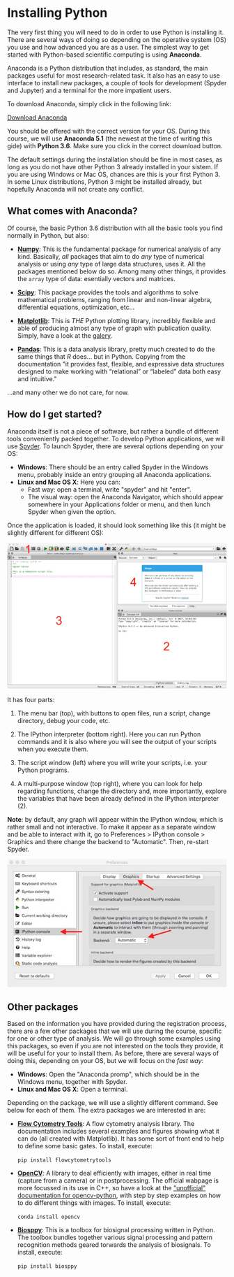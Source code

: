 # Installing Python

The very first thing you will need to do in order to use Python is installing it. There are several ways of doing so depending on the operative system (OS) you use and how advanced you are as a user. The simplest way to get started with Python-based scientific computing is using **Anaconda**. 

Anaconda is a Python distribution that includes, as standard, the main packages useful for most research-related task. It also has an easy to use interface to install new packages, a couple of tools for development (Spyder and Jupyter) and a terminal for the more impatient users. 

To download Anaconda, simply click in the following link:

[Download Anaconda](https://www.anaconda.com/download)

You should be offered with the correct version for your OS. During this course, we will use **Anaconda 5.1** (the newest at the time of writing this gide) with **Python 3.6**. Make sure you click in the correct download button.

The default settings during the installation should be fine in most cases, as long as you do not have other Python 3 already installed in your sistem. If you are using Windows or Mac OS, chances are this is your first Python 3. In some Linux distributions, Python 3 might be installed already, but hopefully Anaconda will not create any conflict. 

## What comes with Anaconda?

Of course, the basic Python 3.6 distribution with all the basic tools you find normally in Python, but also:

- [**Numpy**](http://www.numpy.org): This is the fundamental package for numerical analysis of any kind. Basically, *all* packages that aim to do *any* type of numerical analysis or using *any* type of large data structures, uses it. All the packages mentioned below do so. Among many other things, it provides the ```array``` type of data: esentially vectors and matrices. 

- [**Scipy**](https://docs.scipy.org/doc/scipy/reference/): This package provides the tools and algorithms to solve mathematical problems, ranging from linear and non-linear algebra, differential equations, optimization, etc... 

- [**Matplotlib**](https://matplotlib.org): This is *THE* Python plotting library, incredibly flexible and able of producing almost any type of graph with publication quality. Simply, have a look at the [galery](https://matplotlib.org/tutorials/introductory/sample_plots.html).  

- [**Pandas**](http://pandas.pydata.org): This is a data analysis library, pretty much created to do the same things that *R* does... but in Python. Copying from the documentation "it provides fast, flexible, and expressive data structures designed to make working with “relational” or “labeled” data both easy and intuitive."  

...and many other we do not care, for now. 

## How do I get started?

Anaconda itself is not a piece of software, but rather a bundle of different tools conveniently packed together. To develop Python applications, we will use [Spyder](https://pythonhosted.org/spyder/). To launch Spyder, there are several options depending on your OS:

- **Windows**: There should be an entry called Spyder in the Windows menu, probably inside an entry grouping all Anaconda applications. 
- **Linux and Mac OS X**: Here you can:
    - Fast way: open a terminal, write "spyder" and hit "enter".
    - The visual way: open the Anaconda Navigator, which should appear somewhere in your Applications folder or menu, and then lunch Spyder when given the option.  

Once the application is loaded, it should look something like this (it might be slightly different for different OS):

![Spyder main window](images/spyder.jpg "Spyder main window")

It has four parts:

1. The menu bar (top), with buttons to open files, run a script, change directory, debug your code, etc. 

2. The IPython interpreter (bottom right). Here you can run Python commands and it is also where you will see the output of your scripts when you execute them. 

3. The script window (left) where you will write your scripts, i.e. your Python programs. 

4. A multi-purpose window (top right), where you can look for help regarding functions, change the directory and, more importantly, explore the variables that have been already defined in the IPython interpreter (2).   

**Note**: by default, any graph will appear within the IPython window, which is rather small and not interactive. To make it appear as a separate window and be able to interact with it, go to Preferences > IPython console > Graphics and there change the backend to "Automatic". Then, re-start Spyder. 

![Change backend](images/backend.jpg "Change backend")

## Other packages

Based on the information you have provided during the registration process, there are a few other packages that we will use during the course, specific for one or other type of analysis. We will go through some examples using this packages, so even if you are not interested on the tools they provide, it will be useful for your to install them. As before, there are several ways of doing this, depending on your OS, but we will focus on the *fast way*:

- **Windows**: Open the "Anaconda promp", which should be in the Windows menu, together with Spyder. 
- **Linux and Mac OS X**: Open a terminal.

Depending on the package, we will use a slightly different command. See below for each of them. The extra packages we are interested in are:

- [**Flow Cytometry Tools**](https://eyurtsev.github.io/FlowCytometryTools/index.html): A flow cytometry analysis library. The documentation includes several examples and figures showing what it can do (all created with Matplotlib). It has some sort of front end to help to define some basic gates. To install, execute:

    ```pip install flowcytometrytools```

- [**OpenCV**](https://opencv.org): A library to deal efficiently with images, either in real time (capture from a camera) or in postprocessing. The official wabpage is more focussed in its use in C++, so have a look at the ["unofficial" documentation for opencv-python](https://opencv-python-tutroals.readthedocs.io/en/latest/index.html#), with step by step examples on how to do different things with images. To install, execute:  

    ```conda install opencv```

- [**Biosppy**](http://biosppy.readthedocs.io/en/stable/): This is a toolbox for biosignal processing written in Python. The toolbox bundles together various signal processing and pattern recognition methods geared torwards the analysis of biosignals. To install, execute:

    ```pip install biosppy```


